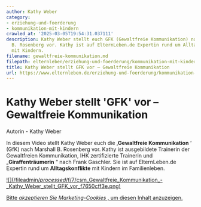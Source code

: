 ```yaml
---
author: Kathy Weber
category:
- erziehung-und-foerderung
- kommunikation-mit-kindern
crawled_at: '2025-03-05T19:54:31.037111'
description: Kathy Weber stellt euch GFK (Gewaltfreie Kommunikation) nach Marshall
  B. Rosenberg vor. Kathy ist auf ElternLeben.de Expertin rund um Alltagskonflikte
  mit Kindern.
filename: gewaltfreie-kommunikation.md
filepath: elternleben/erziehung-und-foerderung/kommunikation-mit-kindern/gewaltfreie-kommunikation.md
title: Kathy Weber stellt GFK vor – Gewaltfreie Kommunikation
url: https://www.elternleben.de/erziehung-und-foerderung/kommunikation-mit-kindern/gewaltfreie-kommunikation/
---
```


#  Kathy Weber stellt 'GFK' vor – Gewaltfreie Kommunikation

Autorin - Kathy Weber

In diesem Video stellt Kathy Weber euch die ‚**Gewaltfreie Kommunikation** ‘
(GfK) nach Marshall B. Rosenberg vor. Kathy ist ausgebildete Trainerin der
Gewaltfreien Kommunikation, IHK zertifizierte Trainerin und
„**Giraffenträumerin** “ nach Frank Gaschler. Sie ist auf ElternLeben.de
Expertin rund um **Alltagskonflikte** mit Kindern im Familienleben.

[ ![](/fileadmin/_processed_/f/7/csm_Gewaltfreie_Kommunikation_-
_Kathy_Weber_stellt_GFK_vor_f7650cff3e.png) ](javascript:Cookiebot.renew\(\))

[Bitte _akzeptieren Sie Marketing-Cookies_ , um diesen Inhalt
anzuzeigen.](javascript:Cookiebot.renew\(\))

